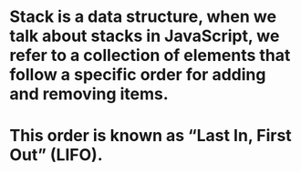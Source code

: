 
# Stack is a data structure, when we talk about stacks in JavaScript, we refer to a collection of elements that follow a specific order for adding and removing items. 

# This order is known as “Last In, First Out” (LIFO). 

